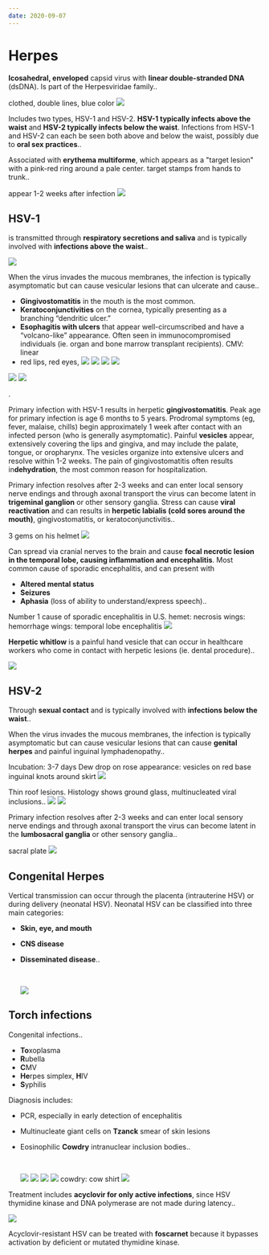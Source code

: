 ```yaml
---
date: 2020-09-07
---
```


# Herpes

<!-- Herpes Simplex Virus morphology, family -->

**Icosahedral, enveloped** capsid virus with **linear double-stranded DNA** (dsDNA). Is part of the Herpesviridae family..

clothed, double lines, blue color
![](https://photos.thisispiggy.com/file/wikiFiles/4AhLlmF.jpg)

<!-- HSV types and infected locations -->

Includes two types, HSV-1 and HSV-2. **HSV-1 typically infects above the waist** and **HSV-2 typically infects below the waist**. Infections from HSV-1 and HSV-2 can each be seen both above and below the waist, possibly due to **oral sex practices**..

<!-- HSV skin association -->

Associated with **erythema multiforme**, which appears as a "target lesion" with a pink-red ring around a pale center.
target stamps from hands to trunk..

appear 1-2 weeks after infection
![](https://photos.thisispiggy.com/file/wikiFiles/4AhLlmF.jpg)

## HSV-1

<!-- HSV-1 Transmission -->

is transmitted through **respiratory secretions and saliva** and is typically involved with **infections above the waist**..

![](https://photos.thisispiggy.com/file/wikiFiles/KU2p21f.jpg)

<!-- HSV-1 symptoms -->

When the virus invades the mucous membranes, the infection is typically asymptomatic but can cause vesicular lesions that can ulcerate and cause..

- **Gingivostomatitis** in the mouth is the most common.
- **Keratoconjunctivities** on the cornea, typically presenting as a branching “dendritic ulcer.”
- **Esophagitis with ulcers** that appear well-circumscribed and have a “volcano-like” appearance. Often seen in immunocompromised individuals (ie. organ and bone marrow transplant recipients). CMV: linear
- red lips, red eyes,
  ![](https://photos.thisispiggy.com/file/wikiFiles/4AhLlmF.jpg)
  ![](https://photos.thisispiggy.com/file/wikiFiles/OW0av2c.jpg)
  ![](https://photos.thisispiggy.com/file/wikiFiles/2ln6nw6.jpg)
  ![](https://photos.thisispiggy.com/file/wikiFiles/x5ohcLN.jpg)

<!-- Keratoconjunctivities, herpes -->

![](https://photos.thisispiggy.com/file/wikiFiles/OW0av2c.jpg)
![](https://photos.thisispiggy.com/file/wikiFiles/2ln6nw6.jpg)

.

Primary infection with HSV-1 results in herpetic **gingivostomatitis**.  Peak age for primary infection is age 6 months to 5 years.  Prodromal symptoms (eg, fever, malaise, chills) begin approximately 1 week after contact with an infected person (who is generally asymptomatic).  Painful **vesicles** appear, extensively covering the lips and gingiva, and may include the palate, tongue, or oropharynx.  The vesicles organize into extensive ulcers and resolve within 1-2 weeks.  The pain of gingivostomatitis often results in**dehydration**, the most common reason for hospitalization.

<!-- HSV1 latent and result -->

Primary infection resolves after 2-3 weeks and can enter local sensory nerve endings and through axonal transport the virus can become latent in **trigeminal ganglion** or other sensory ganglia. Stress can cause **viral reactivation** and can results in **herpetic labialis (cold sores around the mouth)**, gingivostomatitis, or keratoconjunctivitis..

3 gems on his helmet
![](https://photos.thisispiggy.com/file/wikiFiles/4AhLlmF.jpg)

<!-- HSV-1 CNS symptoms -->

Can spread via cranial nerves to the brain and cause **focal necrotic lesion in the temporal lobe, causing inflammation and encephalitis**. Most common cause of sporadic encephalitis, and can present with

- **Altered mental status**
- **Seizures**
- **Aphasia** (loss of ability to understand/express speech)..

Number 1 cause of sporadic encephalitis in U.S.
hemet: necrosis
wings: hemorrhage
wings: temporal lobe encephalitis
![](https://photos.thisispiggy.com/file/wikiFiles/4AhLlmF.jpg)

<!-- HSV hand lesions name and demographics -->

**Herpetic whitlow** is a painful hand vesicle that can occur in healthcare workers who come in contact with herpetic lesions (ie. dental procedure)..

![](https://photos.thisispiggy.com/file/wikiFiles/4AhLlmF.jpg)

## HSV-2

<!-- HSV2 transmission -->

Through **sexual contact** and is typically involved with **infections below the waist**..

<!-- HSV2 symptoms -->

When the virus invades the mucous membranes, the infection is typically asymptomatic but can cause vesicular lesions that can cause **genital herpes** and painful inguinal lymphadenopathy..

Incubation: 3-7 days
Dew drop on rose appearance:
vesicles on red base
inguinal knots around skirt
![](https://photos.thisispiggy.com/file/wikiFiles/4AhLlmF.jpg)

<!-- Herpes -->

Thin roof lesions. Histology shows ground glass, multinucleated viral inclusions..
![](https://photos.thisispiggy.com/file/wikiFiles/uCV0WxX.jpg)
![](https://photos.thisispiggy.com/file/wikiFiles/j2QAFr5.jpg)

<!-- HSV2 latent in -->

Primary infection resolves after 2-3 weeks and can enter local sensory nerve endings and through axonal transport the virus can become latent in the **lumbosacral ganglia** or other sensory ganglia..

sacral plate
![](https://photos.thisispiggy.com/file/wikiFiles/4AhLlmF.jpg)

## Congenital Herpes

<!-- Herpes congenital transmission and symptoms -->

Vertical transmission can occur through the placenta (intrauterine HSV) or during delivery (neonatal HSV). Neonatal HSV can be classified into three main categories:

- **Skin, eye, and mouth**

- **CNS disease**

- **Disseminated disease**..

  ​

  ![](https://photos.thisispiggy.com/file/wikiFiles/gqTj93Q.jpg)

## Torch infections

<!-- Torch infections -->

Congenital infections..

- **To**xoplasma
- **R**ubella
- **C**MV
- **He**rpes simplex, **H**IV
- **S**yphilis

<!-- HSV diagnosis -->

Diagnosis includes:

- PCR, especially in early detection of encephalitis

- Multinucleate giant cells on **Tzanck** smear of skin lesions

- Eosinophilic **Cowdry** intranuclear inclusion bodies..

  ​

  ![](https://photos.thisispiggy.com/file/wikiFiles/ajel72W.jpg)
  ![](https://photos.thisispiggy.com/file/wikiFiles/GOUaUx1.jpg)
  ![](https://photos.thisispiggy.com/file/wikiFiles/QgFqQpo.jpg)
  ![](https://photos.thisispiggy.com/file/wikiFiles/rzSEHaB.jpg)
  cowdry: cow shirt
  ![](https://photos.thisispiggy.com/file/wikiFiles/4AhLlmF.jpg)

<!-- HSV treatment -->

Treatment includes **acyclovir for only active infections**, since HSV thymidine kinase and DNA polymerase are not made during latency..

![](https://photos.thisispiggy.com/file/wikiFiles/4AhLlmF.jpg)

Acyclovir-resistant HSV can be treated with **foscarnet** because it bypasses activation by deficient or mutated thymidine kinase.
